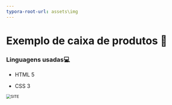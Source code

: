 ```yaml
---
typora-root-url: assets\img
---
```


# Exemplo de caixa de produtos :athletic_shoe:

### Linguagens usadas:computer:

* HTML 5

* CSS 3

  

<img src="/SITE.png" alt="SITE" style="zoom:75%;" />











